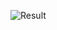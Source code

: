 
![Result](https://github.com/Yuhyeon0516/ReactNative-Youtube-Clone-RNCLI/assets/120432007/33682b4c-7d9b-4569-b43d-a713c42973ef)



